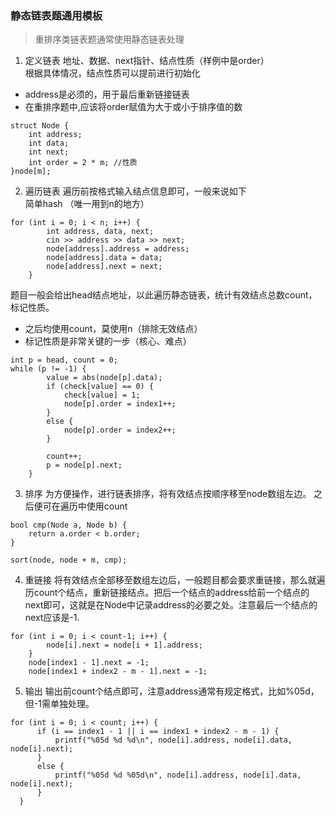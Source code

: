 ### 静态链表题通用模板

>重排序类链表题通常使用静态链表处理

1. 定义链表
地址、数据、next指针、结点性质（样例中是order）  
根据具体情况，结点性质可以提前进行初始化  
+ address是必须的，用于最后重新链接链表   
+ 在重排序题中,应该将order赋值为大于或小于排序值的数
~~~
struct Node {
	int address;
	int data;
	int next;
	int order = 2 * m; //性质
}node[m];
~~~

2. 遍历链表
遍历前按格式输入结点信息即可，一般来说如下  
简单hash  （唯一用到n的地方）
~~~
for (int i = 0; i < n; i++) {
		int address, data, next;
		cin >> address >> data >> next;
		node[address].address = address;
		node[address].data = data;
		node[address].next = next;
	}
  ~~~
题目一般会给出head结点地址，以此遍历静态链表，统计有效结点总数count，标记性质。
+ 之后均使用count，莫使用n（排除无效结点）
+ 标记性质是非常关键的一步（核心、难点）
~~~
int p = head, count = 0;
while (p != -1) {
		value = abs(node[p].data);
		if (check[value] == 0) {
			check[value] = 1;
			node[p].order = index1++;
		}
		else {
			node[p].order = index2++;
		}

		count++;
		p = node[p].next;
	}
  ~~~

3. 排序
为方便操作，进行链表排序，将有效结点按顺序移至node数组左边。
之后便可在遍历中使用count
~~~
bool cmp(Node a, Node b) {
	return a.order < b.order;
}
~~~
~~~
sort(node, node + m, cmp);
~~~

4. 重链接
将有效结点全部移至数组左边后，一般题目都会要求重链接，那么就遍历count个结点，重新链接结点。把后一个结点的address给前一个结点的next即可，这就是在Node中记录address的必要之处。注意最后一个结点的next应该是-1.  
~~~
for (int i = 0; i < count-1; i++) {
		node[i].next = node[i + 1].address;
	}
	node[index1 - 1].next = -1;
	node[index1 + index2 - m - 1].next = -1;
  ~~~

  5. 输出
  输出前count个结点即可，注意address通常有规定格式，比如%05d，但-1需单独处理。

  ~~~
  for (int i = 0; i < count; i++) {
		if (i == index1 - 1 || i == index1 + index2 - m - 1) {
			printf("%05d %d %d\n", node[i].address, node[i].data, node[i].next);
		}
		else {
			printf("%05d %d %05d\n", node[i].address, node[i].data, node[i].next);
		}
	}
  ~~~
